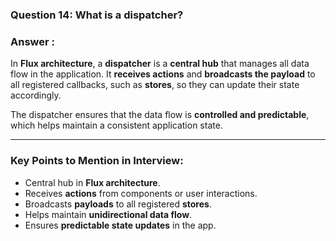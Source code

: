 

### **Question 14:** What is a dispatcher?

### **Answer :**

In **Flux architecture**, a **dispatcher** is a **central hub** that manages all data flow in the application.
It **receives actions** and **broadcasts the payload** to all registered callbacks, such as **stores**, so they can update their state accordingly.

The dispatcher ensures that the data flow is **controlled and predictable**, which helps maintain a consistent application state.

---

### **Key Points to Mention in Interview:**

* Central hub in **Flux architecture**.
* Receives **actions** from components or user interactions.
* Broadcasts **payloads** to all registered **stores**.
* Helps maintain **unidirectional data flow**.
* Ensures **predictable state updates** in the app.


